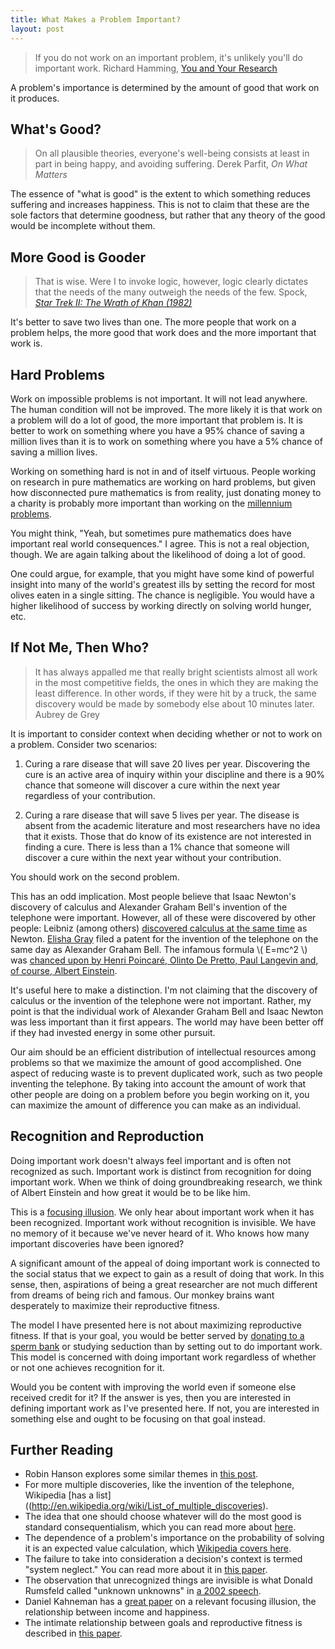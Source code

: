 ```yaml
---
title: What Makes a Problem Important?
layout: post
---
```


> If you do not work on an important problem, it's unlikely you'll do important work. 
  <span id="quote-attribute">Richard Hamming, <a href="http://www.cs.virginia.edu/~robins/YouAndYourResearch.html">You and Your Research</a></span>
  
A problem's importance is determined by the amount of good that work on it
produces. 

## What's Good?

> On all plausible theories, everyone's well-being consists at least in part in being happy, and avoiding suffering.
  <span id="quote-attribute">Derek Parfit, <em>On What Matters</em></span>
  
The essence of "what is good" is the extent to which something reduces suffering
and increases happiness. This is not to claim that these are the sole factors
that determine goodness, but rather that any theory of the good would be
incomplete without them.

## More Good is Gooder

> That is wise. Were I to invoke logic, however, logic clearly dictates that the needs of the many outweigh the needs of the few. 
  <span id="quote-attribute">Spock, <a href="http://www.imdb.com/title/tt0084726/quotes"><em>Star Trek II: The Wrath of Khan (1982)</em></a></span>

It's better to save two lives than one. The more people that
work on a problem helps, the more good that work does and the
more important that work is.

## Hard Problems

Work on impossible problems is not important. It will not lead anywhere. The
human condition will not be improved. The more likely it is that work on a
problem will do a lot of good, the more important that problem is. It is
better to work on something where you have a 95% chance of saving a million
lives than it is to work on something where you have a 5% chance of
saving a million lives.

Working on something hard is not in and of itself virtuous. People working on research in pure mathematics are working on hard
problems, but given how disconnected pure mathematics is from reality, just donating money to a charity is probably more important than working on the [millennium problems](http://www.claymath.org/library/monographs/MPPc.pdf). 

You might think, "Yeah, but sometimes pure mathematics does have important real world consequences." I
agree. This is not a real objection,
though. We are again talking about the likelihood of doing a lot of good.

One could argue, for example, that you might have some kind of
powerful insight into  many of the world's greatest ills by setting the record for most olives eaten in a single sitting. The chance is negligible. You would have a higher likelihood of success by working directly on solving world hunger, etc. 

## If Not Me, Then Who?

> It has always appalled me that really bright scientists almost all work in the most competitive fields, the ones in which they are making the least difference. In other words, if they were hit by a truck, the same discovery would be made by somebody else about 10 minutes later.
  <span id="quote-attribute">Aubrey de Grey</span>
  
It is important to consider context when deciding whether or not to work
on a problem. Consider two scenarios:

1. Curing a rare disease that will save 20 lives per year. Discovering
the cure is an active area of inquiry within your discipline and there is a 90%
chance that someone will discover a cure within the next year regardless of your
contribution.

2. Curing a rare disease that will save 5 lives per year. The disease is absent
from the academic literature and most researchers have no idea that it
exists. Those that do know of its existence are not interested in finding a
cure. There is less than a 1% chance that someone will discover a cure within
the next year without your contribution.

You should work on the second problem.

This has an odd implication. Most people believe that Isaac Newton's discovery
of calculus and Alexander Graham Bell's invention of the telephone were important. However, all of these were discovered by other people:
Leibniz (among others) [discovered calculus at the same time](http://en.wikipedia.org/wiki/History_of_calculus) as Newton.
[Elisha Gray](http://en.wikipedia.org/wiki/Elisha_Gray) filed a patent for the invention of the telephone on the same day as
Alexander Graham Bell. The infamous formula \\( E=mc^2 \\) 
was [chanced upon by Henri Poincaré, Olinto De Pretto, Paul Langevin and, of
course, Albert Einstein](http://en.wikipedia.org/wiki/E%3Dmc%C2%B2#History).

It's useful here to make a distinction. I'm not claiming that the discovery
of calculus or the invention of the telephone were not important. Rather, my
point is that the individual work of Alexander Graham Bell and Isaac Newton was
less important than it first appears. The world may have been better off if they had
invested energy in some other pursuit. 

Our aim should be an efficient distribution of intellectual resources
among problems so that we maximize the amount of good accomplished. One aspect
of reducing waste is to prevent duplicated work, such as two people inventing
the telephone. By taking into account the amount of work that other people are
doing on a problem before you begin working on it, you can maximize the amount of
difference you can make as an individual.

## Recognition and Reproduction

Doing important work doesn't always feel important and is often not recognized
as such. Important work is distinct from recognition for doing important
work. When we think of doing groundbreaking research, we think of Albert
Einstein and how great it would be to be like him.

This is a [focusing illusion](http://en.wikipedia.org/wiki/Anchoring#Focusing_effect). We only hear about important work when it has been
recognized. Important work without recognition is invisible. We have no memory of it because we've never heard of it. Who knows how many important discoveries have been ignored?

A significant amount of the appeal of doing important work is connected to the
social status that we expect to gain as a result of doing that work. In this
sense, then, aspirations of being a great researcher are not much
different from dreams of being rich and famous. Our monkey brains want
desperately to maximize their reproductive fitness.

The model I have presented here is not about maximizing reproductive fitness. If
that is your goal, you would be better served by [donating to a sperm bank](http://www.gwern.net/Ethical%20sperm%20donation) or
studying seduction than by setting out to do important work. This model is
concerned with doing important work regardless of whether or not one achieves
recognition for it. 

Would you be content with improving the
world even if someone else received credit for it? If the answer is yes, then
you are interested in defining important work as I've
presented here. If not, you are interested in something else and ought to be
focusing on that goal instead. 

## Further Reading

* Robin Hanson explores some similar themes in [this post](http://www.overcomingbias.com/2006/12/do_helping_prof.html).
* For more multiple discoveries, like the invention of the telephone, Wikipedia [has a list]((http://en.wikipedia.org/wiki/List_of_multiple_discoveries).
* The idea that one should choose whatever will do the most good is standard consequentialism, which you can read more about [here](http://plato.stanford.edu/entries/consequentialism/). 
* The dependence of a problem's importance on the probability of solving it is an expected value calculation, which [Wikipedia covers here](http://en.wikipedia.org/wiki/Expected_value).
* The failure to take into consideration a decision's context is termed "system neglect." You can read more about it in [this paper](http://www.cepr.eu/meets/wkcn/3/3509/papers/Wu.pdf).
* The observation that unrecognized things are invisible is what Donald Rumsfeld called "unknown unknowns" in [a 2002 speech](http://en.wikipedia.org/wiki/There_are_known_knowns).
* Daniel Kahneman has a [great paper](http://weber.ucsd.edu/~aronatas/Kahneman%20et%20al%20Would%20You%20Be%20Happier%20Science-2006.pdf) on a relevant focusing illusion, the relationship between income and happiness.
* The intimate relationship between goals and reproductive fitness is described in [this paper](http://homepage.psy.utexas.edu/homepage/group/busslab/pdffiles/Evolution_Of_Happiness_2000.pdf).
